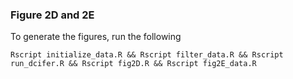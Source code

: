 ### Figure 2D and 2E

To generate the figures, run the following

```
Rscript initialize_data.R && Rscript filter_data.R && Rscript run_dcifer.R && Rscript fig2D.R && Rscript fig2E_data.R
```